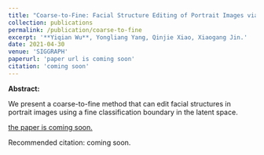 ```yaml
---
title: "Coarse-to-Fine: Facial Structure Editing of Portrait Images via Latent Space Classifications"
collection: publications
permalink: /publication/coarse-to-fine
excerpt: '**Yiqian Wu**, Yongliang Yang, Qinjie Xiao, Xiaogang Jin.'
date: 2021-04-30
venue: 'SIGGRAPH'
paperurl: 'paper url is coming soon'
citation: 'coming soon'
---
```


<b>Abstract:</b>

We present a coarse-to-fine method that can edit facial structures in portrait images using a fine classification boundary in the latent space.


[the paper is coming soon.]()

Recommended citation: coming soon.
